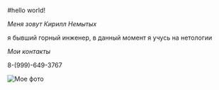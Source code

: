 #hello world!

*Меня зовут Кирилл Немытых*

я бывший горный инженер, в данный момент я учусь на нетологии

_Мои контакты_

8-(999)-649-3767

![Мое фото](12126E52-937F-40B5-A89F-98543D5118E3.jpeg…])
